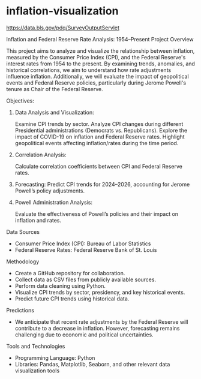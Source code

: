 # inflation-visualization

https://data.bls.gov/pdq/SurveyOutputServlet

Inflation and Federal Reserve Rate Analysis: 1954–Present
Project Overview

This project aims to analyze and visualize the relationship between inflation, measured by the Consumer Price Index (CPI), and the Federal Reserve's interest rates from 1954 to the present. By examining trends, anomalies, and historical correlations, we aim to understand how rate adjustments influence inflation. Additionally, we will evaluate the impact of geopolitical events and Federal Reserve policies, particularly during Jerome Powell's tenure as Chair of the Federal Reserve.

Objectives:

1. Data Analysis and Visualization:

    Examine CPI trends by sector.
    Analyze CPI changes during different Presidential administrations (Democrats vs. Republicans).
    Explore the impact of COVID-19 on inflation and Federal Reserve rates.
    Highlight geopolitical events affecting inflation/rates during the time period.

2. Correlation Analysis:

    Calculate correlation coefficients between CPI and Federal Reserve rates.

3. Forecasting:
    Predict CPI trends for 2024–2026, accounting for Jerome Powell’s policy adjustments.

4. Powell Administration Analysis:

    Evaluate the effectiveness of Powell’s policies and their impact on inflation and rates.

Data Sources
- Consumer Price Index (CPI): Bureau of Labor Statistics
- Federal Reserve Rates: Federal Reserve Bank of St. Louis

Methodology
- Create a GitHub repository for collaboration.
- Collect data as CSV files from publicly available sources.
- Perform data cleaning using Python.
- Visualize CPI trends by sector, presidency, and key historical events.
- Predict future CPI trends using historical data.
    
Predictions
- We anticipate that recent rate adjustments by the Federal Reserve will contribute to a decrease in inflation. However, forecasting remains challenging due to economic and political uncertainties.

Tools and Technologies
- Programming Language: Python
- Libraries: Pandas, Matplotlib, Seaborn, and other relevant data visualization tools
